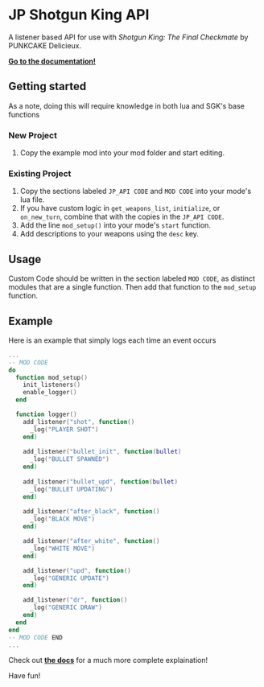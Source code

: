 # JP Shotgun King API
A listener based API for use with *Shotgun King: The Final Checkmate* by PUNKCAKE Delicieux.


**[Go to the documentation!](/doc/api.md)**

## Getting started
As a note, doing this will require knowledge in both lua and SGK's base functions 
### New Project
1. Copy the example mod into your mod folder and start editing.

### Existing Project
1. Copy the sections labeled `JP_API CODE` and `MOD CODE` into your mode's lua file.
2. If you have custom logic in `get_weapons_list`, `initialize`, or `on_new_turn`, combine that with the copies in the `JP_API CODE`.
3. Add the line `mod_setup()` into your mode's `start` function.
4. Add descriptions to your weapons using the `desc` key.

## Usage
Custom Code should be written in the section labeled `MOD CODE`, as distinct modules that are a single function. Then add that function to the `mod_setup` function.

## Example
Here is an example that simply logs each time an event occurs
```lua
...
-- MOD CODE
do
  function mod_setup()
    init_listeners()
    enable_logger()
  end

  function logger()
    add_listener("shot", function() 
      _log("PLAYER SHOT")
    end)
    
    add_listener("bullet_init", function(bullet) 
      _log("BULLET SPAWNED")
    end)
    
    add_listener("bullet_upd", function(bullet) 
      _log("BULLET UPDATING")
    end)
    
    add_listener("after_black", function() 
      _log("BLACK MOVE")
    end)

    add_listener("after_white", function() 
      _log("WHITE MOVE")
    end)

    add_listener("upd", function() 
      _log("GENERIC UPDATE")
    end)

    add_listener("dr", function() 
      _log("GENERIC DRAW")
    end)
  end
end
-- MOD CODE END
...
```

Check out **[the docs](/doc/api.md)** for a much more complete explaination!

Have fun!
